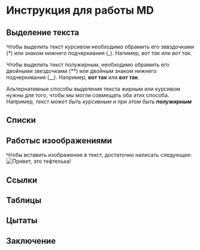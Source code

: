 # Инструкция для работы MD

## Выделение текста

Чтобы выделить текст курсивом необходимо обрамить его зввздочками (*) или знаком нижнего подчеркиания (_). Напимер, *вот так* или _вот так_.

Чтобы выделить текст полужирным, необходимо обрамить его двойными звездочками (**) или двойным знаком нижнего подчеркивания (__). Например, **вот так** или __вот так__.

Альтернативные способы выделения текста жирным или курсивом нужны для того, чтобы мы могли совмещать оба этих способа. Например, _текст может быть курсивным и при этом быть **полужирным**_

## Списки

## Работыс изоображениями

Чтобы вставить изображение в текст, достаточно написать следующее:
![Привет, это тефтелька!](ArcheAge_sample-1.jpg)

## Ссылки

## Таблицы

## Цытаты

## Заключение